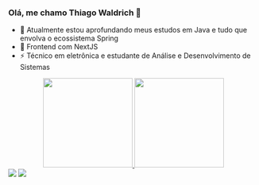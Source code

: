 ### Olá, me chamo Thiago Waldrich 👋

- 🌱 Atualmente estou aprofundando meus estudos em Java e tudo que envolva o ecossistema Spring
- 🔱 Frontend com NextJS
- ⚡ Técnico em eletrônica e estudante de Análise e Desenvolvimento de Sistemas

<div align="center">
  <a href="https://github.com/ThiagoWaldrich">
  <img height="180em" src="https://github-readme-stats.vercel.app/api?username=ThiagoWaldrich&show_icons=true&theme=dark&include_all_commits=true&count_private=true"/>
  <img height="180em" src="https://github-readme-stats.vercel.app/api/top-langs/?username=ThiagoWaldrich&layout=compact&langs_count=7&theme=dark"/>
</div>
 
<div> 
  <a href="https://www.instagram.com/thiago_wald/" target="_blank"><img src="https://img.shields.io/badge/-Instagram-%23E4405F?style=for-the-badge&logo=instagram&logoColor=white" target="_blank"></a>
  <a href="https://www.linkedin.com/in/thiago-wald-ferreira-dev/" target="_blank"><img src="https://img.shields.io/badge/-LinkedIn-%230077B5?style=for-the-badge&logo=linkedin&logoColor=white" target="_blank"></a>
</div>
